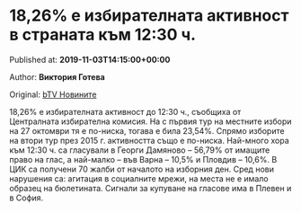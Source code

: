 
# 18,26% е избирателната активност в страната към 12:30 ч.

Published at: **2019-11-03T14:15:00+00:00**

Author: **Виктория Готева**

Original: [bTV Новините](https://btvnovinite.bg/mestnite2019/18-26-e-izbiratelnata-aktivnost-v-stranata-kam-12-30-ch.html)

18,26% е избирателната активност до 12:30 ч., съобщиха от Централната избирателна комисия.
На с първия тур на местните избори на 27 октомври тя е по-ниска, тогава е била 23,54%.
Спрямо изборите на втори тур през 2015 г. активността също е по-ниска.
Най-много хора към 12:30 ч. са гласували в Георги Дамяново – 56,79% от имащите право на глас, а най-малко – във Варна – 10,5% и Пловдив – 10,6%.
В ЦИК са получени 70 жалби от началото на изборния ден. Сред нови нарушения са: агитация в социалните мрежи, на места не е имало образец на бюлетината.
Сигнали за купуване на гласове има в Плевен и в София.
